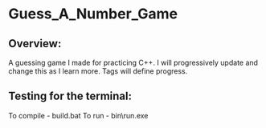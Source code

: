 # Guess_A_Number_Game

## Overview:

A guessing game I made for practicing C++. I will progressively update and change this as I learn more. Tags will define progress.


## Testing for the terminal:

To compile - build.bat
To run - bin\run.exe
